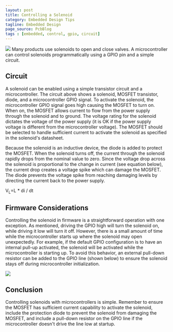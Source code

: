 ```yaml
---
layout: post
title: Controlling a Solenoid
category: Embedded Design Tips
tagline: Embedded Design
page_source: PcbBlog
tags : [embedded, control, gpio, circuit]
---
```

<img class="post_image" src="{{ BASE_PATH }}/images/solenoid-ckt.svg" />
Many products use solenoids to open and close valves. A microcontroller
can control solenoids programmatically using a GPIO pin and a simple circuit.

## Circuit

 A solenoid can be enabled using a simple transistor circuit and a microcontroller.
 The circuit above shows a solenoid, MOSFET transistor, diode, and a microcontroller
 GPIO signal. To activate the solenoid, the microcontroller GPIO signal goes high
 causing the MOSFET to turn on. When on, the MOSFET allows current to flow from
 the power supply through the solenoid and to ground. The voltage rating for the
 solenoid dictates the voltage of the power supply (it is OK if the power supply
 voltage is different from the microcontroller voltage). The MOSFET should be
 selected to handle sufficient current to activate the solenoid as specified in
 the solenoid's datasheet.

 Because the solenoid is an inductive device, the diode is added to protect the
 MOSFET. When the solenoid turns off, the current through the solenoid rapidly
 drops from the nominal value to zero. Since the voltage drop across the solenoid
 is proportional to the change in current (see equation below), the current drop
 creates a voltage spike which can damage the MOSFET. The diode prevents the
 voltage spike from reaching damaging levels by directing the current back to the
 power supply.

V<sub>L</sub>=L \* di / dt

## Firmware Considerations

 Controlling the solenoid in firmware is a straightforward operation with one
 exception. As mentioned, driving the GPIO high will turn the solenoid on,
 while driving it low will turn it off. However, there is a small amount of
 time while the microcontroller starts up where the solenoid may open unexpectedly.
 For example, if the default GPIO configuration is to have an internal pull-up
 activated, the solenoid will be activated while the microcontroller is starting
 up.  To avoid this behavior, an external pull-down resistor can be added to the GPIO
 line (shown below) to ensure the solenoid stays off during microcontroller
 initialization.

<img class="post_image" src="{{ BASE_PATH }}/images/solenoid-pulldown-ckt.svg" />


## Conclusion

Controlling solenoids with microcontrollers is simple. Remember to ensure the MOSFET has sufficient current capability to activate the solenoid, include the protection diode to prevent the solenoid from damaging the MOSFET, and include a pull-down resistor on the GPIO line if the microcontroller doesn't drive the line low at startup.
